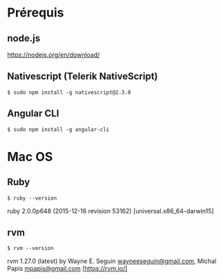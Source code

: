 # Prérequis

## node.js

https://nodejs.org/en/download/

## Nativescript (Telerik NativeScript)
```
$ sudo npm install -g nativescript@2.3.0
```
## Angular CLI
```
$ sudo npm install -g angular-cli
```
# Mac OS

## Ruby
```
$ ruby --version
```
ruby 2.0.0p648 (2015-12-16 revision 53162) [universal.x86_64-darwin15]

## rvm
```
$ rvm --version
```
rvm 1.27.0 (latest) by Wayne E. Seguin <wayneeseguin@gmail.com>, Michal Papis <mpapis@gmail.com> [https://rvm.io/]
